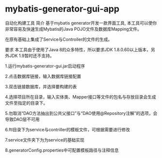 # mybatis-generator-gui-app
自动化构建工具
简介
基于mybatis generator开发一款界面工具, 本工具可以使你非常容易及快速生成Mybatis的Java POJO文件及数据库Mapping文件。

在原有基础上集成了Service与Controller的文件的生成。

要求
本工具由于使用了Java 8的众多特性，所以要求JDK 1.8.0.60以上版本，另外JDK 1.9暂时还不支持。

1.运行mybatis-generator-gui.jar启动程序

2.点击数据库链接，输入数据库链接配置

3.双击链接数据库，并选择要构建的表

4.选择项目所在目录，输入实体类、Mapper接口等文件的包名与存放目录会生成文件至指定的目录下。

5.勿取消“DAO方法抽出到公共父接口”与“DAO使用@Repository注解”的选项，会导致DAO层不可用

6.ftl目录下为service与contriller的模板文件，可根据需要进行修改

7.service文件夹下为为service的基础实现

8.generatorConfig.properties中可配置模板路径与注释信息
